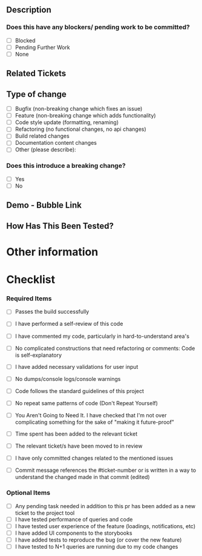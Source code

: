 <!-- The title should have the ticket number or if it has multiple tickets, it should have a short summary of the updates/ section -->

## Description
<!-- The description should contain a detailed overview of everything that has been done in the pr. -->
<!-- If there are any additional commands or local changes that need to be run before the functionality can be tested. -->

### Does this have any blockers/ pending work to be committed?

-   [ ] Blocked
-   [ ] Pending Further Work
-   [ ] None

<!-- If this has a blocker or is pending any additional commits, explain in detail what the blocker is. -->
<!-- If the pr is blocked, please add the Do Not Merge tag, if the pr is pending further work please prefix the PR title with [WIP] -->

## Related Tickets
<!-- Add the links for the ticket/s covered in this pr. -->


## Type of change
<!-- Please try to limit your pull request to one type, submit multiple pull requests if needed. -->

-   [ ] Bugfix (non-breaking change which fixes an issue)
-   [ ] Feature (non-breaking change which adds functionality)
-   [ ] Code style update (formatting, renaming)
-   [ ] Refactoring (no functional changes, no api changes)
-   [ ] Build related changes
-   [ ] Documentation content changes
-   [ ] Other (please describe):

### Does this introduce a breaking change?

-   [ ] Yes
-   [ ] No

<!-- If this introduces a breaking change, please describe the impact and migration path for existing sections below. -->


## Demo - Bubble Link
<!-- If the functionality is a new feature or bugfix, please add a bubble of the modifications made/ fixes done. -->


## How Has This Been Tested?
<!-- Please describe in detail how you tested your changes. -->
<!-- Include details of your testing environment, and the tests you ran to -->
<!-- see how your change affects other areas of the code, etc. -->
 
# Other information

<!-- Any other information that is important to this PR such as screenshots of how the component looks before and after the change. -->


# Checklist

<!-- Please check if your PR fulfils the following requirements: -->
### Required Items
-   [ ] Passes the build successfully
-   [ ] I have performed a self-review of this code
-   [ ] I have commented my code, particularly in hard-to-understand area's
-   [ ] No complicated constructions that need refactoring or comments: Code is self-explanatory
-   [ ] I have added necessary validations for user input
-   [ ] No dumps/console logs/console warnings
-   [ ] Code follows the standard guidelines of this project
-   [ ] No repeat same patterns of code (Don't Repeat Yourself)
-   [ ] You Aren't Going to Need It. I have checked that I'm not over complicating something for the sake of "making it future-proof"
-   [ ] Time spent has been added to the relevant ticket
-   [ ] The relevant ticket/s have been moved to in review
-   [ ] I have only committed changes related to the mentioned issues
-   [ ] Commit message references the #ticket-number or is written in a way to understand the changed made in that commit (edited)


### Optional Items
-   [ ] Any pending task needed in addition to this pr has been added as a new ticket to the project tool 
-   [ ] I have tested performance of queries and code
-   [ ] I have tested user experience of the feature (loadings, notifications, etc)
-   [ ] I have added UI components to the storybooks
-   [ ] I have added tests to reproduce the bug (or cover the new feature)
-   [ ] I have tested to N+1 queries are running due to my code changes
